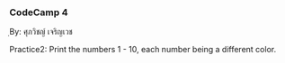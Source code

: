 ### CodeCamp 4 ###
ฺBy: ศุภวิชญ์ เจริญเวช

Practice2: 
  Print the numbers 1 - 10, each number being a different color.
